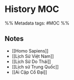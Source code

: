 ---
---

# History MOC
%% Metadata
tags: #MOC 
%% 

## Notes
- [[Homo Sapiens]]
- [[Lịch Sử Việt Nam]]
- [[Lịch Sử Do Thái]]
- [[Lịch sử Trung Quốc]]
- [[Ai Cập Cổ Đại]]





